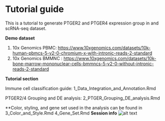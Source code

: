 # Tutorial guide
This is a tutorial to generate PTGER2 and PTGER4 expression group in and scRNA-seq dataset.

**Demo dataset**
1) 10x Genomics PBMC: https://www.10xgenomics.com/datasets/10k-human-pbmcs-5-v2-0-chromium-x-with-intronic-reads-2-standard
2) 10x Genomics BMMNC : https://www.10xgenomics.com/datasets/10k-bone-marrow-mononuclear-cells-bmmncs-5-v2-0-without-intronic-reads-2-standard

**Tutorial section**

Immune cell classification guide: 1_Data_Integration_and_Annotation.Rmd

PTGER2/4 Grouping and DE analysis: 2_PTGER_Grouping_DE_analysis.Rmd

**Color, styling, and gene set used in the analysis can be found in
3_Color_and_Style.Rmd
4_Gene_Set.Rmd
**Session info**
![alt text](https://github.com/SiwakornP/PGE2_Bioenergetics/blob/main/Tutorial/sessionInfo.png?raw=true)

